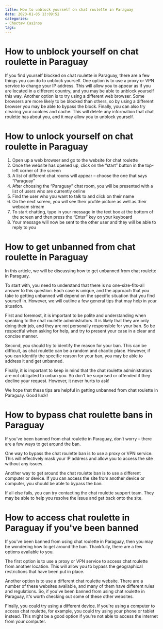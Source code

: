```yaml
---
title: How to unblock yourself on chat roulette in Paraguay 
date: 2023-01-05 13:09:52
categories:
- Choctaw Casinos
tags:
---
```



#  How to unblock yourself on chat roulette in Paraguay 

If you find yourself blocked on chat roulette in Paraguay, there are a few things you can do to unblock yourself. One option is to use a proxy or VPN service to change your IP address. This will allow you to appear as if you are located in a different country, and you may be able to unblock yourself this way. Another option is to try using a different web browser. Some browsers are more likely to be blocked than others, so by using a different browser you may be able to bypass the block. Finally, you can also try clearing your cookies and cache. This will delete any information that chat roulette has about you, and it may allow you to unblock yourself.

#  How to unlock yourself on chat roulette in Paraguay 

1. Open up a web browser and go to the website for chat roulette
2. Once the website has opened up, click on the “start” button in the top-left corner of the screen
3. A list of different chat rooms will appear – choose the one that says “Paraguay”
4. After choosing the “Paraguay” chat room, you will be presented with a list of users who are currently online
5. Find the user who you want to talk to and click on their name
6. On the next screen, you will see their profile picture as well as their webcam stream
7. To start chatting, type in your message in the text box at the bottom of the screen and then press the “Enter” key on your keyboard
8. Your message will now be sent to the other user and they will be able to reply to you

#  How to get unbanned from chat roulette in Paraguay 

In this article, we will be discussing how to get unbanned from chat roulette in Paraguay. 

To start with, you need to understand that there is no one-size-fits-all answer to this question. Each case is unique, and the approach that you take to getting unbanned will depend on the specific situation that you find yourself in. However, we will outline a few general tips that may help in your situation. 

First and foremost, it is important to be polite and understanding when speaking to the chat roulette administrators. It is likely that they are only doing their job, and they are not personally responsible for your ban. So be respectful when asking for help, and try to present your case in a clear and concise manner. 

Second, you should try to identify the reason for your ban. This can be difficult, as chat roulette can be a random and chaotic place. However, if you can identify the specific reason for your ban, you may be able to address it and get unbanned. 

Finally, it is important to keep in mind that the chat roulette administrators are not obligated to unban you. So don't be surprised or offended if they decline your request. However, it never hurts to ask! 

We hope that these tips are helpful in getting unbanned from chat roulette in Paraguay. Good luck!

#  How to bypass chat roulette bans in Paraguay 

If you’ve been banned from chat roulette in Paraguay, don’t worry – there are a few ways to get around the ban.

One way to bypass the chat roulette ban is to use a proxy or VPN service. This will effectively mask your IP address and allow you to access the site without any issues.

Another way to get around the chat roulette ban is to use a different computer or device. If you can access the site from another device or computer, you should be able to bypass the ban.

If all else fails, you can try contacting the chat roulette support team. They may be able to help you resolve the issue and get back onto the site.

#  How to access chat roulette in Paraguay if you've been banned

If you've been banned from using chat roulette in Paraguay, then you may be wondering how to get around the ban. Thankfully, there are a few options available to you.

The first option is to use a proxy or VPN service to access chat roulette from another location. This will allow you to bypass the geographical restrictions that have been put in place.

Another option is to use a different chat roulette website. There are a number of these websites available, and many of them have different rules and regulations. So, if you've been banned from using chat roulette in Paraguay, it's worth checking out some of these other websites.

Finally, you could try using a different device. If you're using a computer to access chat roulette, for example, you could try using your phone or tablet instead. This might be a good option if you're not able to access the internet from your computer.